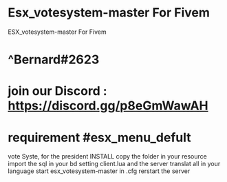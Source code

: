 # Esx_votesystem-master For Fivem
ESX_votesystem-master For Fivem
# ^Bernard#2623
# join our Discord : https://discord.gg/p8eGmWawAH
# requirement #esx_menu_defult

vote Syste, for the president
INSTALL
copy the folder in your resource
import the sql in your bd
setting client.lua and the server
translat all in your language 
start esx_votesystem-master in .cfg
rerstart the server

